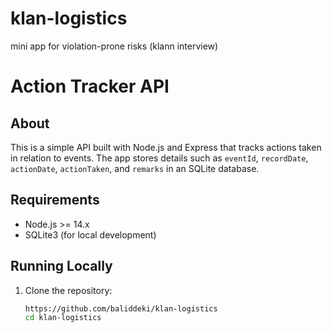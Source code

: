 # klan-logistics
mini app for violation-prone risks (klann interview)

# Action Tracker API

## About

This is a simple API built with Node.js and Express that tracks actions taken in relation to events. The app stores details such as `eventId`, `recordDate`, `actionDate`, `actionTaken`, and `remarks` in an SQLite database.

## Requirements

- Node.js >= 14.x
- SQLite3 (for local development)

## Running Locally

1. Clone the repository:
   ```bash
   https://github.com/baliddeki/klan-logistics
   cd klan-logistics

